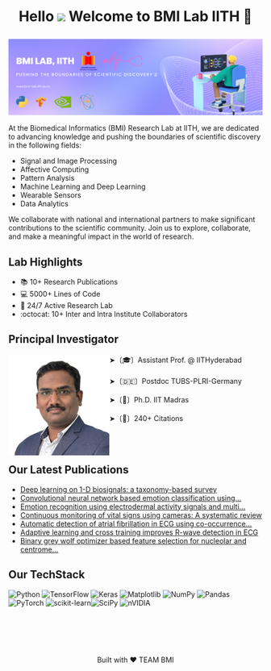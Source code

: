 # <p align="center">Hello <img src="https://media.giphy.com/media/hvRJCLFzcasrR4ia7z/giphy.gif" width="25"> Welcome to BMI Lab IITH 🏢</p>

![banner](https://github.com/BMI-Lab-IITH/.github/blob/main/assets/banner.png)

At the Biomedical Informatics (BMI) Research Lab at IITH, we are dedicated to advancing knowledge and pushing the boundaries of scientific discovery in the following fields:

- Signal and Image Processing
- Affective Computing
- Pattern Analysis
- Machine Learning and Deep Learning
- Wearable Sensors
- Data Analytics

We collaborate with national and international partners to make significant contributions to the scientific community. Join us to explore, collaborate, and make a meaningful impact in the world of research.

## Lab Highlights

- :books: 10+ Research Publications
- :computer: 5000+ Lines of Code
- :office: 24/7 Active Research Lab
- :octocat: 10+ Inter and Intra Institute Collaborators

## Principal Investigator

<div>
  <img src="../assets/Nagarajan.png" alt="avatar" align="left" width="200" height="200">
➤〔🎓〕Assistant Prof. @ IITHyderabad
<br/>
<br/>
➤〔🇩🇪〕Postdoc TUBS-PLRI-Germany
<br/>
<br/>
➤〔🔬〕Ph.D. IIT Madras
<br/>
<br/>
➤〔📝〕240+ Citations 
<br/>
<br/>
</div>

<br/>
<br/>

## Our Latest Publications

- [Deep learning on 1-D biosignals: a taxonomy-based survey](https://www.thieme-connect.com/products/ejournals/html/10.1055/s-0038-1667083)
- [Convolutional neural network based emotion classification using...](https://www.sciencedirect.com/science/article/pii/S095741742030395X)
- [Emotion recognition using electrodermal activity signals and multi...](https://link.springer.com/article/10.1007/s10916-020-01676-6)
- [Continuous monitoring of vital signs using cameras: A systematic review](https://www.mdpi.com/1424-8220/22/11/4097)
- [Automatic detection of atrial fibrillation in ECG using co-occurrence...](https://www.mdpi.com/1424-8220/21/10/3542)
- [Adaptive learning and cross training improves R-wave detection in ECG](https://www.sciencedirect.com/science/article/abs/pii/S0169260721000055)
- [Binary grey wolf optimizer based feature selection for nucleolar and centrome...](https://ieeexplore.ieee.org/abstract/document/8856872)

## Our TechStack
![Python](https://img.shields.io/badge/python-3670A0?style=for-the-badge&logo=python&logoColor=ffdd54) ![TensorFlow](https://img.shields.io/badge/TensorFlow-%23FF6F00.svg?style=for-the-badge&logo=TensorFlow&logoColor=white) ![Keras](https://img.shields.io/badge/Keras-%23D00000.svg?style=for-the-badge&logo=Keras&logoColor=white) ![Matplotlib](https://img.shields.io/badge/Matplotlib-%23ffffff.svg?style=for-the-badge&logo=Matplotlib&logoColor=black) ![NumPy](https://img.shields.io/badge/numpy-%23013243.svg?style=for-the-badge&logo=numpy&logoColor=white) ![Pandas](https://img.shields.io/badge/pandas-%23150458.svg?style=for-the-badge&logo=pandas&logoColor=white) ![PyTorch](https://img.shields.io/badge/PyTorch-%23EE4C2C.svg?style=for-the-badge&logo=PyTorch&logoColor=white) ![scikit-learn](https://img.shields.io/badge/scikit--learn-%23F7931E.svg?style=for-the-badge&logo=scikit-learn&logoColor=white)![SciPy](https://img.shields.io/badge/SciPy-%230C55A5.svg?style=for-the-badge&logo=scipy&logoColor=%white) ![nVIDIA](https://img.shields.io/badge/nVIDIA-%2376B900.svg?style=for-the-badge&logo=nVIDIA&logoColor=white)

<br/>
<br/>
<br/>
<br/>

<!-- ## Contributing

We welcome contributions to our publications. If you would like to contribute, please follow our [contribution guidelines](CONTRIBUTING.md).

## License

This project is licensed under the [License Name](LICENSE). Please see the LICENSE file for more details.

## Contact

For any questions or inquiries, please contact [Contact Name](mailto:contact@example.com). -->

<p align="center">Built with ♥️ TEAM BMI</p>
